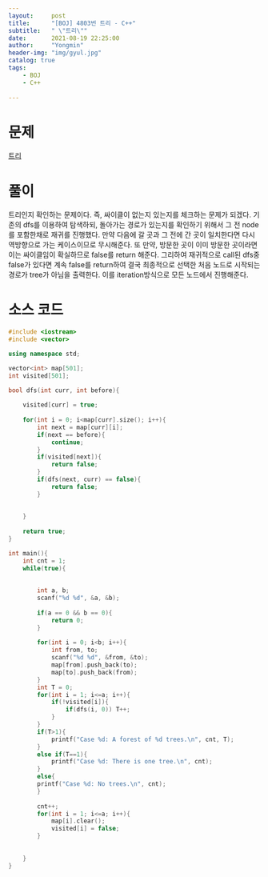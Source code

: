 ```yaml
---
layout:     post
title:      "[BOJ] 4803번 트리 - C++"
subtitle:   " \"트리\""
date:       2021-08-19 22:25:00
author:     "Yongmin"
header-img: "img/gyul.jpg"
catalog: true
tags:
    - BOJ
    - C++
  
---
```


# 문제
[트리](https://www.acmicpc.net/problem/4803)

# 풀이

트리인지 확인하는 문제이다. 즉, 싸이클이 없는지 있는지를 체크하는 문제가 되겠다. 기존의 dfs를 이용하여 탐색하되, 돌아가는 경로가 있는지를 확인하기 위해서 그 전 node를 포함한채로 재귀를 진행했다.
만약 다음에 갈 곳과 그 전에 간 곳이 일치한다면 다시 역방향으로 가는 케이스이므로 무시해준다. 또 만약, 방문한 곳이 이미 방문한 곳이라면 이는 싸이클임이 확실하므로 false를 return 해준다.
그리하여 재귀적으로 call된 dfs중 false가 있다면 계속 false를 return하여 결국 최종적으로 선택한 처음 노드로 시작되는 경로가 tree가 아님을 출력한다. 이를 iteration방식으로 모든 노드에서 진행해준다.

# 소스 코드

```c++
#include <iostream>
#include <vector>

using namespace std;

vector<int> map[501];
int visited[501];

bool dfs(int curr, int before){
    
    visited[curr] = true;
    
    for(int i = 0; i<map[curr].size(); i++){
        int next = map[curr][i];
        if(next == before){
            continue;
        }
        if(visited[next]){
            return false;
        }
        if(dfs(next, curr) == false){
            return false;
        }
        
        
    }
    
    return true;
}

int main(){
    int cnt = 1;
    while(true){
        
        
        int a, b;
        scanf("%d %d", &a, &b);
        
        if(a == 0 && b == 0){
            return 0;
        }
        
        for(int i = 0; i<b; i++){
            int from, to;
            scanf("%d %d", &from, &to);
            map[from].push_back(to);
            map[to].push_back(from);
        }
        int T = 0;
        for(int i = 1; i<=a; i++){
            if(!visited[i]){
                if(dfs(i, 0)) T++;
            }
        }
        if(T>1){
            printf("Case %d: A forest of %d trees.\n", cnt, T);
        }
        else if(T==1){
            printf("Case %d: There is one tree.\n", cnt);
        }
        else{
        printf("Case %d: No trees.\n", cnt);
        }
        
        cnt++;
        for(int i = 1; i<=a; i++){
            map[i].clear();
            visited[i] = false;
        }
        
        
    }
}
```
